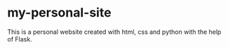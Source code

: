 # my-personal-site
 This is a personal website created with html, css and python with the help of Flask.
